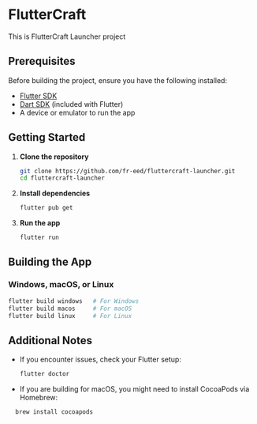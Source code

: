 # FlutterCraft

This is FlutterCraft Launcher project

## Prerequisites

Before building the project, ensure you have the following installed:

- [Flutter SDK](https://flutter.dev/docs/get-started/install)
- [Dart SDK](https://dart.dev/get-dart) (included with Flutter)
- A device or emulator to run the app

## Getting Started

1. **Clone the repository**
   ```sh
   git clone https://github.com/fr-eed/fluttercraft-launcher.git
   cd fluttercraft-launcher
   ```

2. **Install dependencies**
   ```sh
   flutter pub get
   ```

3. **Run the app**
   ```sh
   flutter run
   ```

## Building the App

### Windows, macOS, or Linux
```sh
flutter build windows   # For Windows
flutter build macos     # For macOS
flutter build linux     # For Linux
```

## Additional Notes
- If you encounter issues, check your Flutter setup:
  ```sh
  flutter doctor
  ```
- If you are building for macOS, you might need to install CocoaPods via Homebrew:
```sh
  brew install cocoapods
```
